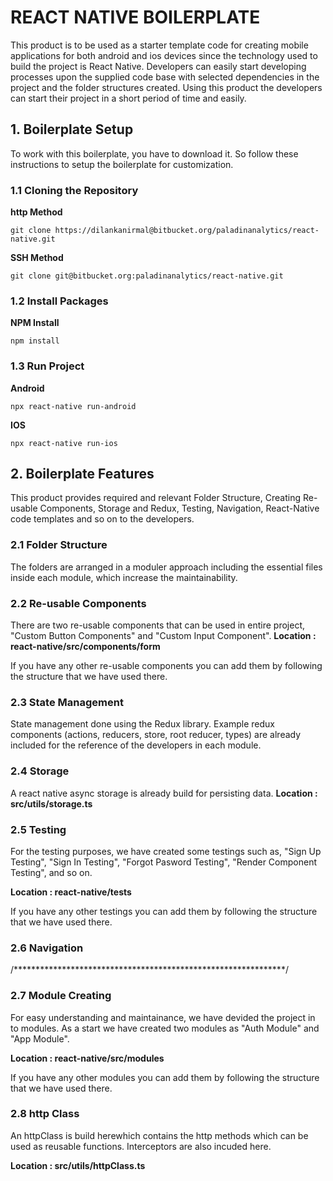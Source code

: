# REACT NATIVE BOILERPLATE

This product is to be used as a starter template code for creating mobile applications for both android and ios devices since the technology used to build the project is React Native. Developers can easily start developing processes upon the supplied code base with selected dependencies in the project and the folder structures created. Using this product the developers can start their project in a short period of time and easily.

## 1. Boilerplate Setup

To work with this boilerplate, you have to download it. So follow these instructions to setup the boilerplate for customization.

### 1.1 Cloning the Repository

   **http Method**
   
    git clone https://dilankanirmal@bitbucket.org/paladinanalytics/react-native.git
    
   **SSH Method**
   
    git clone git@bitbucket.org:paladinanalytics/react-native.git
    
### 1.2 Install Packages

   **NPM Install**
   
    npm install
    
### 1.3 Run Project

   **Android**
   
    npx react-native run-android
   
   **IOS**
   
    npx react-native run-ios

## 2. Boilerplate Features

This product provides required and relevant Folder Structure, Creating Re-usable Components, Storage and Redux, Testing, Navigation, React-Native code templates and so on to the developers.

### 2.1 Folder Structure

The folders are arranged in a  moduler approach including the essential files inside each module, which increase the maintainability.

### 2.2 Re-usable Components

There are two re-usable components that can be used in entire project, "Custom Button Components" and "Custom Input Component".
     **Location : react-native/src/components/form**
     
If you have any other re-usable components you can add them by following the structure that we have used there. 

### 2.3 State Management

State management done using the Redux library. Example redux components (actions, reducers, store, root reducer, types) are already included for the reference of the developers in each module. 

### 2.4 Storage

A react native async storage is already build for persisting data.
  **Location : src/utils/storage.ts**

### 2.5 Testing 

For the testing purposes, we have created some testings such as, "Sign Up Testing", "Sign In Testing", "Forgot Pasword Testing", "Render Component Testing", and so on.
    
   **Location : react-native/__tests__**
   
If you have any other testings you can add them by following the structure that we have used there.

### 2.6 Navigation  

/**************************************************************/

### 2.7 Module Creating 

For easy understanding and maintainance, we have devided the project in to modules. As a start we have created two modules as "Auth Module" and "App Module".

   **Location : react-native/src/modules**

If you have any other modules you can add them by following the structure that we have used there.

### 2.8 http Class

An httpClass is build herewhich contains the http methods which can be used as reusable functions. Interceptors are also incuded here.

   **Location : src/utils/httpClass.ts**
